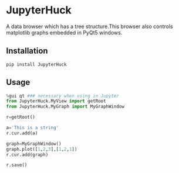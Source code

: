 # JupyterHuck

A data browser which has a tree structure.This browser also controls matplotlib graphs 
embedded in PyQt5 windows.

## Installation

	pip install JupyterHuck
	
## Usage

```python
%gui qt ### necessary when using in Jupyter
from JupyterHuck.MyView import getRoot
from JupyterHuck.MyGraph import MyGraphWindow

r=getRoot()

a='This is a string'
r.cur.add(a)

graph=MyGraphWindow()
graph.plot([1,2,3],[1,2,1])
r.cur.add(graph)

r.save()
